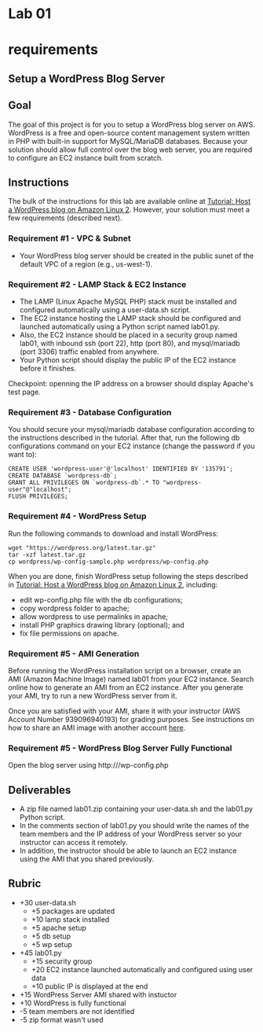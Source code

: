 # Lab 01
# requirements
## Setup a WordPress Blog Server

## Goal
The goal of this project is for you to setup a WordPress blog server on AWS.  WordPress is a free and open-source content management system written in PHP with built-in support for MySQL/MariaDB databases.  Because your solution should allow full control over the blog web server, you are required to configure an EC2 instance built from scratch.   
 
## Instructions

The bulk of the instructions for this lab are available online at [Tutorial: Host a WordPress blog on Amazon Linux 2](https://docs.aws.amazon.com/AWSEC2/latest/UserGuide/hosting-wordpress.html). However, your solution must meet a few   requirements (described next). 

### Requirement #1 - VPC & Subnet 

* Your WordPress blog server should be created in the public sunet of the default VPC of a region (e.g., us-west-1). 

### Requirement #2 - LAMP Stack & EC2 Instance 

* The LAMP (Linux Apache MySQL PHP) stack must be installed and configured automatically using a user-data.sh script. 
* The EC2 instance hosting the LAMP stack should be configured and launched automatically using a Python script named lab01.py. 
* Also, the EC2 instance should be placed in a security group named lab01, with inbound ssh (port 22), http (port 80), and mysql/mariadb (port 3306) traffic enabled from anywhere. 
* Your Python script should display the public IP of the EC2 instance before it finishes. 

Checkpoint: openning the IP address on a browser should display Apache's test page. 

### Requirement #3 - Database Configuration

You should secure your mysql/mariadb database configuration according to the instructions described in the tutorial. After that, run the following db configurations command on your EC2 instance (change the password if you want to):

```
CREATE USER 'wordpress-user'@'localhost' IDENTIFIED BY '135791';
CREATE DATABASE `wordpress-db`;
GRANT ALL PRIVILEGES ON `wordpress-db`.* TO "wordpress-user"@"localhost";
FLUSH PRIVILEGES;
```

### Requirement #4 - WordPress Setup 

Run the following commands to download and install WordPress: 

```
wget "https://wordpress.org/latest.tar.gz"
tar -xzf latest.tar.gz
cp wordpress/wp-config-sample.php wordpress/wp-config.php
```

When you are done, finish WordPress setup following the steps described in [Tutorial: Host a WordPress blog on Amazon Linux 2](https://docs.aws.amazon.com/AWSEC2/latest/UserGuide/hosting-wordpress.html), including:

* edit wp-config.php file with the db configurations;  
* copy wordpress folder to apache; 
* allow wordpress to use permalinks in apache;  
* install PHP graphics drawing library (optional); and 
* fix file permissions on apache.

### Requirement #5 - AMI Generation

Before running the WordPress installation script on a browser, create an AMI (Amazon Machine Image) named lab01 from your EC2 instance. Search online how to generate an AMI from an EC2 instance. After you generate your AMI, try to run a new WordPress server from it. 

Once you are satisfied with your AMI, share it with your instructor (AWS Account Number 939096940193) for grading purposes. See instructions on how to share an AMI image with another account [here](https://docs.aws.amazon.com/AWSEC2/latest/UserGuide/sharingamis-explicit.html). 

### Requirement #5 - WordPress Blog Server Fully Functional

Open the blog server using http://<IP>/wp-config.php

## Deliverables 

* A zip file named lab01.zip containing your user-data.sh and the lab01.py Python script. 
* In the comments section of lab01.py you should write the names of the team members and the IP address of your WordPress server so your instructor can access it remotely. 
* In addition, the instructor should be able to launch an EC2 instance using the AMI that you shared previously. 

## Rubric

* \+30 user-data.sh 
    * \+5 packages are updated
    * \+10 lamp stack installed
    * \+5 apache setup
    * \+5 db setup
    * \+5 wp setup
* \+45 lab01.py
    * \+15 security group 
    * \+20 EC2 instance launched automatically and configured using user data
    * \+10 public IP is displayed at the end
* \+15 WordPress Server AMI shared with instuctor
* \+10 WordPress is fully functional
* \-5 team members are not identified 
* \-5 zip format wasn't used